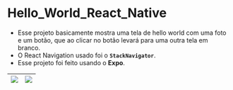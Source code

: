 # Hello_World_React_Native

* Esse projeto basicamente mostra uma tela de hello world com uma foto e um botão, que ao clicar no botão levará para uma outra tela em branco.
* O React Navigation usado foi o **`StackNavigator`**.
* Esse projeto foi feito usando o **Expo**.



![](https://github.com/gusttaa/Hello_World_React_Native/blob/master/image/homeScreenImage.jpg)  |  ![](https://github.com/gusttaa/Hello_World_React_Native/blob/master/image/startScreenImage.jpg)
:-------------------------:|:-------------------------:
